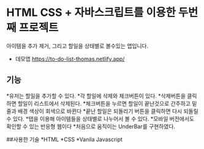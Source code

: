 # HTML CSS + 자바스크립트를 이용한 두번째 프로젝트<TO DO LIST>  
아이템을 추가 제거, 그리고 할일을 상태별로 볼수있는 앱입니다. 
* 데모앱 https://to-do-list-thomas.netlify.app/
  
## 기능
  *유저는 할일을 추가할 수 있다.
  *각 할일에 삭제와 체크버튼이 있다.
  *삭제버튼을 클릭하면 할일이 리스트에서 삭제된다.
  *체크버튼을 누르면 할일이 끝난것으로 간주하고 밑줄과 배경 색상이 회색으로 바뀐다
  *끝난 할일은 되돌리기 버튼을 클릭하면 다시 되돌릴 수 있다.
  *탭을 이용해 아이템들을 상태별로 나누어서 볼 수 있다.
  *모바일 버전에서도 확인할 수 있는 반응형 웹이다
  *처음으로 움직이는 UnderBar를 구현하였다.

##사용한 기술
  *HTML
  *CSS
  *Vanila Javascript
  

